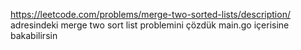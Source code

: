 https://leetcode.com/problems/merge-two-sorted-lists/description/ adresindeki merge two sort list problemini çözdük main.go içerisine bakabilirsin
